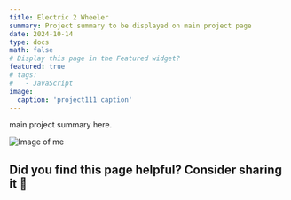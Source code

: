 ```yaml
---
title: Electric 2 Wheeler
summary: Project summary to be displayed on main project page
date: 2024-10-14
type: docs
math: false
# Display this page in the Featured widget?
featured: true
# tags:
#   - JavaScript
image:
  caption: 'project111 caption'
---
```


main project summary here.


![Image of me](HeadShot.png "caption")

## Did you find this page helpful? Consider sharing it 🙌
